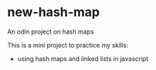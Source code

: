 # new-hash-map

An odin project on hash maps

This is a mini project to practice my skills:

* using hash maps and linked lists in javascript